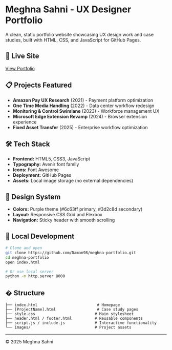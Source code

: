 # Meghna Sahni - UX Designer Portfolio

A clean, static portfolio website showcasing UX design work and case studies, built with HTML, CSS, and JavaScript for GitHub Pages.

## 🚀 Live Site

[View Portfolio](https://daman98.github.io/meghna-portfolio/)

## 📋 Projects Featured

- **Amazon Pay UX Research** (2021) - Payment platform optimization
- **One Time Media Handling** (2022) - Data center workflow redesign
- **Monitoring & Control Swimlane** (2023) - Workforce management UX
- **Microsoft Edge Extension Revamp** (2024) - Browser extension experience
- **Fixed Asset Transfer** (2025) - Enterprise workflow optimization

## 🛠 Tech Stack

- **Frontend:** HTML5, CSS3, JavaScript
- **Typography:** Avenir font family
- **Icons:** Font Awesome
- **Deployment:** GitHub Pages
- **Assets:** Local image storage (no external dependencies)

## 🎨 Design System

- **Colors:** Purple theme (#6c63ff primary, #3d2c8d secondary)
- **Layout:** Responsive CSS Grid and Flexbox
- **Navigation:** Sticky header with smooth scrolling

## 🚀 Local Development

```bash
# Clone and open
git clone https://github.com/Daman98/meghna-portfolio.git
cd meghna-portfolio
open index.html

# Or use local server
python -m http.server 8000
```

## � Structure

```
├── index.html                          # Homepage
├── [ProjectName].html                  # Case study pages
├── style.css                          # Main stylesheet
├── header.html / footer.html          # Reusable components
├── script.js / include.js             # Interactive functionality
└── images/                            # Project assets
```

---

© 2025 Meghna Sahni
